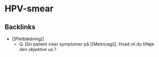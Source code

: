 # HPV-smear
## Backlinks
* [[Pletblødning]]
	* Q. Din patient viser symptomer på [[Metroragi]]. Hvad vil du tilføje *den objektive us.*? 

<!-- #anki/tag/med/Gynecology #anki/deck/Medicine #anki/tag/med/GP -->

<!-- {BearID:EAA71CEF-8D43-4846-AF36-470B50E39EBE-97624-0000B21B35A96055} -->
